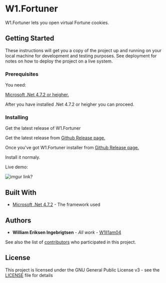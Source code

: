 # W1.Fortuner
W1.Fortuner lets you open virtual Fortune cookies.

## Getting Started

These instructions will get you a copy of the project up and running on your local machine for development and testing purposes. See deployment for notes on how to deploy the project on a live system.

### Prerequisites

You need:

[Microsoft .Net 4.7.2 or heigher.](https://support.microsoft.com/nb-no/help/4054530/microsoft-net-framework-4-7-2-offline-installer-for-windows)

After you have installed .Net 4.7.2 or heigher you can proceed.

### Installing

Get the latest release of W1.Fortuner

Get the latest release from [Github Release page.](https://github.com/W1ll1am04/W1.Fortuner/releases)

Once you've got W1.Fortuner installer from [Github Release page.](https://github.com/W1ll1am04/W1.Fortuner/releases)

Install it normaly.

Live demo:


![imgur link?](https://i.imgur.com/A8cmfNe.png)

## Built With

* [Microsoft .Net 4.7.2](https://support.microsoft.com/nb-no/help/4054530/microsoft-net-framework-4-7-2-offline-installer-for-windows) - The framework used

## Authors

* **William Eriksen Ingebrigtsen** - *All work* - [W1ll1am04](https://github.com/W1ll1am04)

See also the list of [contributors](https://github.com/W1ll1am04/W1.Fortuner/graphs/contributors) who participated in this project.

## License

This project is licensed under the GNU General Public License v3 - see the [LICENSE](LICENSE) file for details
